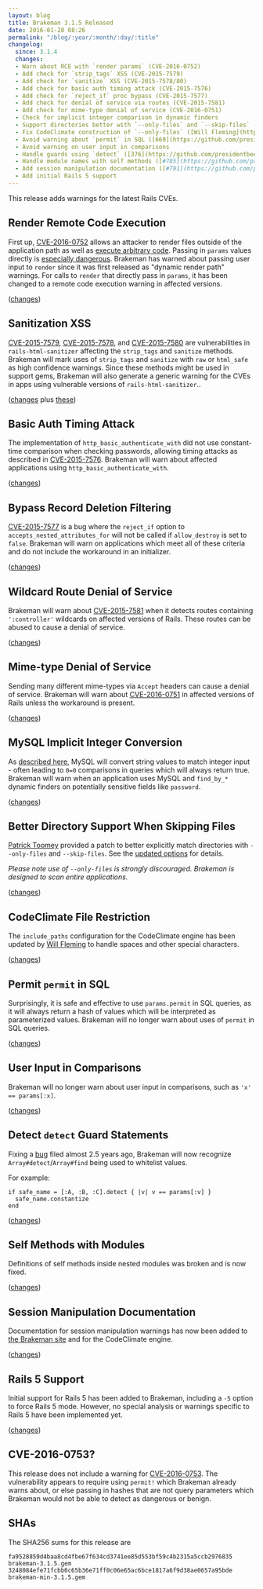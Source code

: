 ```yaml
---
layout: blog
title: Brakeman 3.1.5 Released
date: 2016-01-28 08:26
permalink: "/blog/:year/:month/:day/:title"
changelog:
  since: 3.1.4
  changes:
  - Warn about RCE with `render params` (CVE-2016-0752)
  - Add check for `strip_tags` XSS (CVE-2015-7579)
  - Add check for `sanitize` XSS (CVE-2015-7578/80)
  - Add check for basic auth timing attack (CVE-2015-7576)
  - Add check for `reject_if` proc bypass (CVE-2015-7577)
  - Add check for denial of service via routes (CVE-2015-7581)
  - Add check for mime-type denial of service (CVE-2016-0751)
  - Check for implicit integer comparison in dynamic finders
  - Support directories better with `--only-files` and `--skip-files` ([Patrick Toomey](https://github.com/ptoomey3))
  - Fix CodeClimate construction of `--only-files` ([Will Fleming](https://github.com/wfleming))
  - Avoid warning about `permit` in SQL ([669](https://github.com/presidentbeef/brakeman/issues/669))
  - Avoid warning on user input in comparisons
  - Handle guards using `detect` ([376](https://github.com/presidentbeef/brakeman/issues/376))
  - Handle module names with self methods ([#785](https://github.com/presidentbeef/brakeman/issues/785))
  - Add session manipulation documentation ([#791](https://github.com/presidentbeef/brakeman/pull/791))
  - Add initial Rails 5 support
---
```



This release adds warnings for the latest Rails CVEs.


## Render Remote Code Execution

First up, [CVE-2016-0752](https://groups.google.com/d/msg/rubyonrails-security/335P1DcLG00/OfB9_LhbFQAJ) allows an attacker to render files outside of the application path as well as [execute arbitrary code](https://nvisium.com/blog/2016/01/26/rails-dynamic-render-to-rce-cve-2016-0752/). Passing in `params` values directly is [especially dangerous](https://twitter.com/joernchen/status/456822118500823040). Brakeman has warned about passing user input to `render` since it was first released as "dynamic render path" warnings. For calls to `render` that directly pass in `params`, it has been changed to a remote code execution warning in affected versions.

([changes](https://github.com/presidentbeef/brakeman/pull/807))

## Sanitization XSS

[CVE-2015-7579](https://groups.google.com/d/msg/rubyonrails-security/OU9ugTZcbjc/PjEP46pbFQAJ), [CVE-2015-7578](https://github.com/presidentbeef/brakeman/pull/807), and [CVE-2015-7580](https://groups.google.com/d/msg/rubyonrails-security/uh--W4TDwmI/m_CVZtdbFQAJ) are vulnerabilities in `rails-html-sanitizer` affecting the `strip_tags` and `sanitize` methods. Brakeman will mark uses of `strip_tags` and `sanitize` with `raw` or `html_safe` as high confidence warnings. Since these methods might be used in support gems, Brakeman will also generate a generic warning for the CVEs in apps using vulnerable versions of `rails-html-sanitizer`..

([changes](https://github.com/presidentbeef/brakeman/pull/805) plus [these](https://github.com/presidentbeef/brakeman/pull/806))

## Basic Auth Timing Attack

The implementation of `http_basic_authenticate_with` did not use constant-time comparison when checking passwords, allowing timing attacks as described in [CVE-2015-7576](https://groups.google.com/d/msg/rubyonrails-security/ANv0HDHEC3k/mt7wNGxbFQAJ). Brakeman will warn about affected applications using `http_basic_authenticate_with`.

([changes](https://github.com/presidentbeef/brakeman/pull/800))

## Bypass Record Deletion Filtering

[CVE-2015-7577](https://groups.google.com/d/msg/rubyonrails-security/cawsWcQ6c8g/tegZtYdbFQAJ) is a bug where the `reject_if` option to `accepts_nested_attributes_for` will not be called if `allow_destroy` is set to `false`. Brakeman will warn on applications which meet all of these criteria and do not include the workaround in an initializer.

([changes](https://github.com/presidentbeef/brakeman/pull/804))

## Wildcard Route Denial of Service

Brakeman will warn about [CVE-2015-7581](https://groups.google.com/d/msg/rubyonrails-security/dthJ5wL69JE/YzPnFelbFQAJ) when it detects routes containing `':controller'` wildcards on affected versions of Rails. These routes can be abused to cause a denial of service.

([changes](https://github.com/presidentbeef/brakeman/pull/808))

## Mime-type Denial of Service

Sending many different mime-types via `Accept` headers can cause a denial of service. Brakeman will warn about [CVE-2016-0751](https://groups.google.com/d/msg/rubyonrails-security/9oLY_FCzvoc/w9oI9XxbFQAJ) in affected versions of Rails unless the workaround is present.

([changes](https://github.com/presidentbeef/brakeman/pull/801))

## MySQL Implicit Integer Conversion

As [described here](http://www.phenoelit.org/blog/archives/2013/02/05/mysql_madness_and_rails/), MySQL will convert string values to match integer input - often leading to `0=0` comparisons in queries which will always return true. Brakeman will warn when an application uses MySQL and `find_by_*` dynamic finders on potentially sensitive fields like `password`.

([changes](https://github.com/presidentbeef/brakeman/pull/798))

## Better Directory Support When Skipping Files

[Patrick Toomey](https://github.com/ptoomey3) provided a patch to better explicitly match directories with `--only-files` and `--skip-files`. See the [updated options](https://github.com/presidentbeef/brakeman/blob/82de21d7c85acd8980ae7c4b86d77207f73b3444/OPTIONS.md#scanning-options) for details.

*Please note use of `--only-files` is strongly discouraged. Brakeman is designed to scan entire applications.*

([changes](https://github.com/presidentbeef/brakeman/pull/764))

## CodeClimate File Restriction 

The `include_paths` configuration for the CodeClimate engine has been updated by [Will Fleming](https://github.com/wfleming) to handle spaces and other special characters.

([changes](https://github.com/presidentbeef/brakeman/pull/803/))

## Permit `permit` in SQL

Surprisingly, it is safe and effective to use `params.permit` in SQL queries, as it will always return a hash of values which will be interpreted as parameterized values. Brakeman will no longer warn about uses of `permit` in SQL queries.

([changes](https://github.com/presidentbeef/brakeman/pull/795))

## User Input in Comparisons

Brakeman will no longer warn about user input in comparisons, such as `'x' == params[:x]`.

([changes](https://github.com/presidentbeef/brakeman/pull/793))

## Detect `detect` Guard Statements

Fixing a [bug](https://github.com/presidentbeef/brakeman/issues/376) filed almost 2.5 years ago, Brakeman will now recognize `Array#detect`/`Array#find` being used to whitelist values.

For example:

    if safe_name = [:A, :B, :C].detect { |v| v == params[:v] }
      safe_name.constantize
    end

([changes](https://github.com/presidentbeef/brakeman/pull/794/))

## Self Methods with Modules

Definitions of self methods inside nested modules was broken and is now fixed.

([changes](https://github.com/presidentbeef/brakeman/pull/792))

## Session Manipulation Documentation

Documentation for session manipulation warnings has now been added to [the Brakeman site](http://brakemanscanner.org/docs/warning_types/session_manipulation/) and for the CodeClimate engine.

([changes](https://github.com/presidentbeef/brakeman/pull/791))

## Rails 5 Support

Initial support for Rails 5 has been added to Brakeman, including a `-5` option to force Rails 5 mode. However, no special analysis or warnings specific to Rails 5 have been implemented yet.

([changes](https://github.com/presidentbeef/brakeman/pull/799))

## CVE-2016-0753?

This release does not include a warning for [CVE-2016-0753](https://groups.google.com/d/msg/rubyonrails-security/6jQVC1geukQ/8oYETcxbFQAJ). The vulnerability appears to require using `permit!` which Brakeman already warns about, or else passing in hashes that are not query parameters which Brakeman would not be able to detect as dangerous or benign.

## SHAs

The SHA256 sums for this release are

    fa9528859d4baa8cd4fbe67f634cd3741ee85d553bf59c4b2315a5ccb2976835  brakeman-3.1.5.gem
    3248084efe71fcbb0c65b36e71ff0c06e65ac6bce1817a6f9d38ae0657a95bde  brakeman-min-3.1.5.gem
